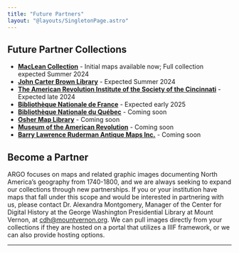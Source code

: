 ```yaml
---
title: "Future Partners"
layout: "@layouts/SingletonPage.astro"
---
```


## Future Partner Collections

* [**MacLean Collection**](https://www.macleancollection.com) - Initial maps available now; Full collection expected Summer 2024
* [**John Carter Brown Library**](https://jcblibrary.org) - Expected Summer 2024
* [**The American Revolution Institute of the Society of the Cincinnati**](https://www.americanrevolutioninstitute.org/) - Expected late 2024
* [**Bibliothe&#768;que Nationale de France**](https://www.bnf.fr/fr) - Expected early 2025
* [**Bibliothe&#768;que Nationale du Que&#769;bec**](https://www.banq.qc.ca/) - Coming soon
* [**Osher Map Library**](https://oshermaps.org/) - Coming soon
* [**Museum of the American Revolution**](https://www.amrevmuseum.org/) - Coming soon
* [**Barry Lawrence Ruderman Antique Maps Inc.**](https://www.raremaps.com/) - Coming soon


## Become a Partner

ARGO focuses on maps and related graphic images documenting North America’s geography from 1740-1800, and we are always seeking to expand our collections through new partnerships. If you or your institution have maps that fall under this scope and would be interested in partnering with us, please contact Dr. Alexandra Montgomery, Manager of the Center for Digital History at the George Washington Presidential Library at Mount Vernon, at [cdh@mountvernon.org](mailto:cdh@mountvernon.org). We can pull images directly from your collections if they are hosted on a portal that utilizes a IIIF framework, or we can also provide hosting options.

***
